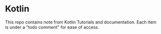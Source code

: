 # Kotlin
This repo contains note from Kotlin Tutorials and documentation.
Each item is under a "todo comment" for ease of access.
